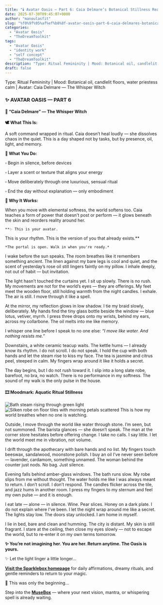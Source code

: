 ```yaml
---
title: "🕯️ Avatar Oasis – Part 6: Caia Delmare’s Botanical Stillness Reality"
date: 2025-07-30T09:45:07+0000
author: "manoulasfit"
slug: "%f0%9f%95%af%ef%b8%8f-avatar-oasis-part-6-caia-delmares-botanical-stillness-reality"
categories:
  - "Avatar Oasis"
  - "TheDreamToolkit"
tags:
  - "Avatar Oasis"
  - "identity work"
  - "self concept"
  - "TheDreamToolkit"
description: "Type: Ritual Femininity | Mood: Botanical oil, candlelit floors, water priestess calm | Avatar: Caia Delmare — The Whisper Witch"
draft: false
---
```

Type: Ritual Femininity | Mood: Botanical oil, candlelit floors, water priestess calm | Avatar: Caia Delmare — The Whisper Witch

  ### ✨ AVATAR OASIS — PART 6

  #### 💠 “Caia Delmare” — The Whisper Witch

  **🕊️ What This Is:**

  A soft command wrapped in ritual. Caia doesn’t heal loudly — she dissolves chaos in the quiet. This is a day shaped not by tasks, but by presence, oil, light, and memory.

  **🌸 What You Do:**

  ▫️ Begin in silence, before devices

  ▫️ Layer a scent or texture that aligns your energy

  ▫️ Move deliberately through one luxurious, sensual ritual

  ▫️ End the day without explanation — only embodiment

  **💫 Why It Works:**

  When you move with elemental softness, the world softens too. Caia teaches a form of power that doesn't post or perform — it glows beneath the skin and reorders reality around her.

    **✨ This is your avatar.
This is your rhythm.
This is the version of you that already exists.**

    *The portal is open. Walk in when you're ready.*

I wake before the sun speaks. The room breathes like it remembers something ancient. The linen against my bare legs is cool and quiet, and the scent of yesterday’s rose oil still lingers faintly on my pillow. I inhale deeply, not out of habit — but invitation.

The light hasn’t touched the curtains yet. I sit up slowly. There is no rush. My movements are not for the world’s eyes — they are offerings. My feet meet the wooden floor, still holding warmth from the night candles. I exhale. The air is still. I move through it like a spell.

At the mirror, my reflection glows in low shadow. I tie my braid slowly, deliberately. My hands find the tiny glass bottle beside the window — blue lotus, vetiver, myrrh. I press three drops onto my wrists, behind my ears, across my collarbone. The oil melts into me like memory.

I whisper one line before I speak to no one else: *“I move like water. And nothing resists me.”*

Downstairs, a white ceramic teacup waits. The kettle hums — I already know its rhythm. I do not scroll. I do not speak. I hold the cup with both hands and let the steam rise to kiss my face. The tea is jasmine and citrus peel, steeped in calm. My fingers wrap around it like it holds a secret.

The day begins, but I do not rush toward it. I slip into a long slate robe, barefoot, no bra, no watch. There is no performance in my softness. The sound of my walk is the only pulse in the house.

  #### 🎞️ Moodmark: Aquatic Ritual Stillness

  ![Bath steam rising through green light](/Caia-Mood-1.jpg)
  ![Silken robe on floor tiles with morning petals scattered](/Caia-Mood2.jpg)
  This is how my world breathes when no one is watching.

Outside, I move through the world like water through stone. I’m seen, but not summoned. The barista glances — she doesn’t speak. The man at the corner store hesitates before offering change. I take no calls. I say little. I let the world meet me in vibration, not volume.

I drift through the apothecary with bare hands and no list. My fingers touch beeswax, sandalwood, moonstone polish. I buy an oil I’ve never seen before — lavender, cardamom, something unnamed. The woman behind the counter just nods. No bag. Just silence.

Evening falls behind amber-glass windows. The bath runs slow. My robe slips from me without thought. The water holds me like I was always meant to return. I don’t scroll. I don’t respond. The candles flicker across the tile, and jazz hums in another room. I press my fingers to my sternum and feel my own pulse — and it is enough.

I eat late — alone — in silence. Wine. Pear slices. Honey on a dark plate. I do not explain where I’ve been. I let the night wrap around me like a secret. The lights stay low. The doors stay unlocked. I am home in myself.

I lie in bed, bare and clean and humming. The city is distant. My skin is still fragrant. I stare at the ceiling, then close my eyes slowly — not to escape the world, but to re-enter it on my own terms tomorrow.

**✨ You’re not imagining her. You are her.
Return anytime. The Oasis is yours.**

✨ Let the light linger a little longer...

[**Visit the Sparklebox homepage**](https://sparklebox.blog) for daily affirmations, dreamy rituals, and gentle reminders to return to your magic.

💭 This was only the beginning...

Step into the [**MuseBox**](https://sparklebox.blog/✨-the-musebox/) — where your next vision, mantra, or whispering spell is already waiting.